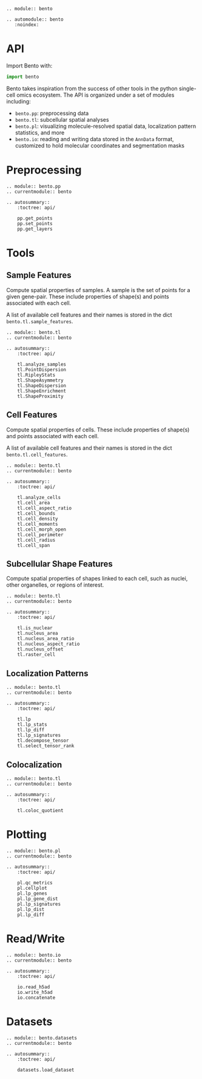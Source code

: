```{eval-rst}
.. module:: bento

.. automodule:: bento
   :noindex:
```

# API

Import Bento with:

```python
import bento
```

Bento takes inspiration from the success of other tools in the python single-cell omics ecosystem. The API is organized under a set of modules including:

- `bento.pp`: preprocessing data
- `bento.tl`: subcellular spatial analyses
- `bento.pl`: visualizing molecule-resolved spatial data, localization pattern statistics, and more
- `bento.io`: reading and writing data stored in the `AnnData` format, customized to hold molecular coordinates and segmentation masks

# Preprocessing
```{eval-rst}
.. module:: bento.pp
.. currentmodule:: bento

.. autosummary::
    :toctree: api/
    
    pp.get_points
    pp.set_points
    pp.get_layers
```

# Tools

## Sample Features
Compute spatial properties of samples. A sample is the set of points for a given gene-pair. These include properties of shape(s) and points associated with each cell.

A list of available cell features and their names is stored in the dict `bento.tl.sample_features`.


```{eval-rst}
.. module:: bento.tl
.. currentmodule:: bento

.. autosummary::
    :toctree: api/

    tl.analyze_samples
    tl.PointDispersion
    tl.RipleyStats
    tl.ShapeAsymmetry
    tl.ShapeDispersion
    tl.ShapeEnrichment
    tl.ShapeProximity    
```


## Cell Features
Compute spatial properties of cells. These include properties of shape(s) and points associated with each cell.

A list of available cell features and their names is stored in the dict `bento.tl.cell_features`.

```{eval-rst}
.. module:: bento.tl
.. currentmodule:: bento

.. autosummary::
    :toctree: api/

    tl.analyze_cells
    tl.cell_area
    tl.cell_aspect_ratio
    tl.cell_bounds
    tl.cell_density
    tl.cell_moments
    tl.cell_morph_open
    tl.cell_perimeter
    tl.cell_radius
    tl.cell_span
```

## Subcellular Shape Features
Compute spatial properties of shapes linked to each cell, such as nuclei, other organelles, or regions of interest.

```{eval-rst}
.. module:: bento.tl
.. currentmodule:: bento

.. autosummary::
    :toctree: api/

    tl.is_nuclear
    tl.nucleus_area
    tl.nucleus_area_ratio
    tl.nucleus_aspect_ratio
    tl.nucleus_offset
    tl.raster_cell

```

## Localization Patterns
```{eval-rst}
.. module:: bento.tl
.. currentmodule:: bento

.. autosummary::
    :toctree: api/
    
    tl.lp
    tl.lp_stats
    tl.lp_diff
    tl.lp_signatures
    tl.decompose_tensor
    tl.select_tensor_rank   
```

## Colocalization
```{eval-rst}
.. module:: bento.tl
.. currentmodule:: bento

.. autosummary::
    :toctree: api/
    
    tl.coloc_quotient
```



# Plotting
```{eval-rst}
.. module:: bento.pl
.. currentmodule:: bento

.. autosummary::
    :toctree: api/

    pl.qc_metrics
    pl.cellplot
    pl.lp_genes
    pl.lp_gene_dist
    pl.lp_signatures
    pl.lp_dist
    pl.lp_diff
```


# Read/Write
```{eval-rst}
.. module:: bento.io
.. currentmodule:: bento

.. autosummary::
    :toctree: api/
   
    io.read_h5ad
    io.write_h5ad
    io.concatenate
```

# Datasets
```{eval-rst}
.. module:: bento.datasets
.. currentmodule:: bento

.. autosummary::
    :toctree: api/
   
    datasets.load_dataset
```